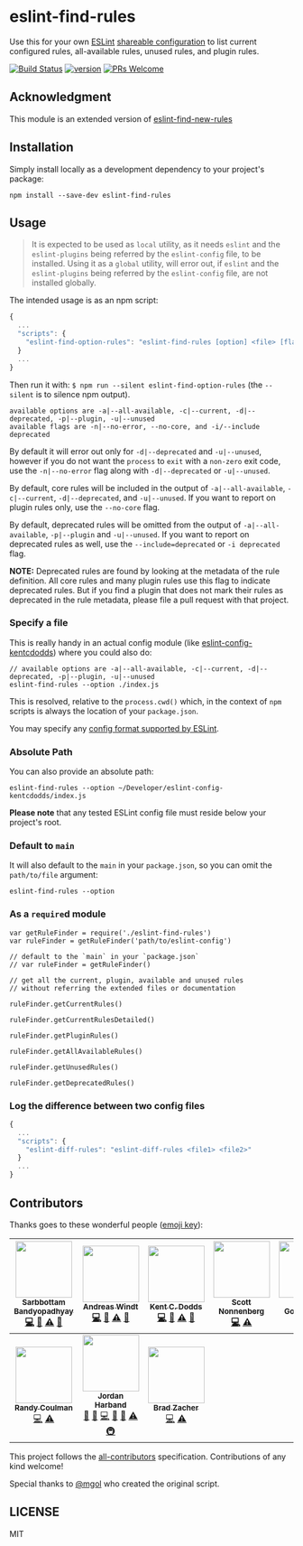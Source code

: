 # eslint-find-rules

Use this for your own [ESLint](http://eslint.org/) [shareable configuration](http://eslint.org/docs/developer-guide/shareable-configs)
to list current configured rules, all-available rules, unused rules, and plugin rules.

[![Build Status](https://api.travis-ci.org/Xotic750/eslint-find-rules.svg?branch=master)](https://travis-ci.org/xotic750/eslint-find-rules)
[![version](https://badge.fury.io/js/%40xotic750%2Feslint-find-rules.svg)](https://www.npmjs.com/package/@xotic750/eslint-find-rules)
[![PRs Welcome](https://img.shields.io/badge/PRs-welcome-brightgreen.svg)](http://makeapullrequest.com)

## Acknowledgment

This module is an extended version of [eslint-find-new-rules](https://github.com/kentcdodds/eslint-find-new-rules)

## Installation

Simply install locally as a development dependency to your project's package:

```
npm install --save-dev eslint-find-rules
```

## Usage

> It is expected to be used as `local` utility, as it needs `eslint` and the `eslint-plugins` being referred by the `eslint-config` file, to be installed.
> Using it as a `global` utility, will error out, if `eslint` and the `eslint-plugins` being referred by the `eslint-config` file, are not installed globally.

The intended usage is as an npm script:

```javascript
{
  ...
  "scripts": {
    "eslint-find-option-rules": "eslint-find-rules [option] <file> [flag]"
  }
  ...
}
```

Then run it with: `$ npm run --silent eslint-find-option-rules` (the `--silent` is to silence npm output).

```
available options are -a|--all-available, -c|--current, -d|--deprecated, -p|--plugin, -u|--unused
available flags are -n|--no-error, --no-core, and -i/--include deprecated
```

By default it will error out only for `-d|--deprecated` and `-u|--unused`,
however if you do not want the `process` to `exit` with a `non-zero` exit code, use the `-n|--no-error` flag along with `-d|--deprecated` or `-u|--unused`.

By default, core rules will be included in the output of `-a|--all-available`, `-c|--current`, `-d|--deprecated`, and `-u|--unused`. If you want to report on plugin rules only, use the `--no-core` flag.

By default, deprecated rules will be omitted from the output of `-a|--all-available`, `-p|--plugin` and `-u|--unused`. If you want to report on deprecated rules as well, use the `--include=deprecated` or `-i deprecated` flag.

**NOTE:** Deprecated rules are found by looking at the metadata of the rule definition. All core rules and many plugin rules use this flag to indicate deprecated rules. But if you find a plugin that does not mark their rules as deprecated in the rule metadata, please file a pull request with that project.

### Specify a file

This is really handy in an actual config module (like [eslint-config-kentcdodds](https://github.com/kentcdodds/eslint-config-kentcdodds)) where you could also do:

```
// available options are -a|--all-available, -c|--current, -d|--deprecated, -p|--plugin, -u|--unused
eslint-find-rules --option ./index.js
```

This is resolved, relative to the `process.cwd()` which, in the context of `npm` scripts is always the location of your `package.json`.

You may specify any [config format supported by ESLint](http://eslint.org/docs/user-guide/configuring).

### Absolute Path

You can also provide an absolute path:

```
eslint-find-rules --option ~/Developer/eslint-config-kentcdodds/index.js
```

**Please note** that any tested ESLint config file must reside below your project's root.

### Default to `main`

It will also default to the `main` in your `package.json`, so you can omit the `path/to/file` argument:

```
eslint-find-rules --option
```

### As a `require`d module

```
var getRuleFinder = require('./eslint-find-rules')
var ruleFinder = getRuleFinder('path/to/eslint-config')

// default to the `main` in your `package.json`
// var ruleFinder = getRuleFinder()

// get all the current, plugin, available and unused rules
// without referring the extended files or documentation

ruleFinder.getCurrentRules()

ruleFinder.getCurrentRulesDetailed()

ruleFinder.getPluginRules()

ruleFinder.getAllAvailableRules()

ruleFinder.getUnusedRules()

ruleFinder.getDeprecatedRules()
```

### Log the difference between two config files

```javascript
{
  ...
  "scripts": {
    "eslint-diff-rules": "eslint-diff-rules <file1> <file2>"
  }
  ...
}
```

## Contributors

Thanks goes to these wonderful people ([emoji key](https://github.com/kentcdodds/all-contributors#emoji-key)):

<!-- ALL-CONTRIBUTORS-LIST:START - Do not remove or modify this section -->
<!-- prettier-ignore -->
| [<img src="https://avatars1.githubusercontent.com/u/949380?v=3" width="100px;"/><br /><sub><b>Sarbbottam Bandyopadhyay</b></sub>](https://twitter.com/sarbbottam)<br />[💻](https://github.com/sarbbottam/eslint-find-rules/commits?author=sarbbottam "Code") [📖](https://github.com/sarbbottam/eslint-find-rules/commits?author=sarbbottam "Documentation") [⚠️](https://github.com/sarbbottam/eslint-find-rules/commits?author=sarbbottam "Tests") [👀](#review-sarbbottam "Reviewed Pull Requests") | [<img src="https://avatars1.githubusercontent.com/u/262436?v=3" width="100px;"/><br /><sub><b>Andreas Windt</b></sub>](https://twitter.com/ta2edchimp)<br />[💻](https://github.com/sarbbottam/eslint-find-rules/commits?author=ta2edchimp "Code") [📖](https://github.com/sarbbottam/eslint-find-rules/commits?author=ta2edchimp "Documentation") [⚠️](https://github.com/sarbbottam/eslint-find-rules/commits?author=ta2edchimp "Tests") [👀](#review-ta2edchimp "Reviewed Pull Requests") | [<img src="https://avatars3.githubusercontent.com/u/1500684?v=3" width="100px;"/><br /><sub><b>Kent C. Dodds</b></sub>](https://twitter.com/kentcdodds)<br />[💻](https://github.com/sarbbottam/eslint-find-rules/commits?author=kentcdodds "Code") [📖](https://github.com/sarbbottam/eslint-find-rules/commits?author=kentcdodds "Documentation") [⚠️](https://github.com/sarbbottam/eslint-find-rules/commits?author=kentcdodds "Tests") [👀](#review-kentcdodds "Reviewed Pull Requests") | [<img src="https://avatars1.githubusercontent.com/u/443005?v=3" width="100px;"/><br /><sub><b>Scott Nonnenberg</b></sub>](https://github.com/scottnonnenberg)<br />[💻](https://github.com/sarbbottam/eslint-find-rules/commits?author=scottnonnenberg "Code") [⚠️](https://github.com/sarbbottam/eslint-find-rules/commits?author=scottnonnenberg "Tests") | [<img src="https://avatars3.githubusercontent.com/u/1758366?v=3" width="100px;"/><br /><sub><b>Michał Gołębiowski</b></sub>](https://github.com/mgol)<br />[💻](https://github.com/sarbbottam/eslint-find-rules/commits?author=mgol "Code") | [<img src="https://avatars.githubusercontent.com/u/3869412?v=3" width="100px;"/><br /><sub><b>Jeroen Engels</b></sub>](https://github.com/jfmengels)<br />[📖](https://github.com/sarbbottam/eslint-find-rules/commits?author=jfmengels "Documentation") | [<img src="https://avatars2.githubusercontent.com/u/2449282?v=3" width="100px;"/><br /><sub><b>Dustin Specker</b></sub>](https://github.com/dustinspecker)<br />[💻](https://github.com/sarbbottam/eslint-find-rules/commits?author=dustinspecker "Code") |
| :---: | :---: | :---: | :---: | :---: | :---: | :---: |
| [<img src="https://avatars1.githubusercontent.com/u/1406203?v=3" width="100px;"/><br /><sub><b>Randy Coulman</b></sub>](https://github.com/randycoulman)<br />[💻](https://github.com/sarbbottam/eslint-find-rules/commits?author=randycoulman "Code") [⚠️](https://github.com/sarbbottam/eslint-find-rules/commits?author=randycoulman "Tests") | [<img src="https://avatars1.githubusercontent.com/u/45469?v=4" width="100px;"/><br /><sub><b>Jordan Harband</b></sub>](https://twitter.com/ljharb)<br />[📖](https://github.com/sarbbottam/eslint-find-rules/commits?author=ljharb "Documentation") [🐛](https://github.com/sarbbottam/eslint-find-rules/issues?q=author%3Aljharb "Bug reports") [💻](https://github.com/sarbbottam/eslint-find-rules/commits?author=ljharb "Code") [💬](#question-ljharb "Answering Questions") [👀](#review-ljharb "Reviewed Pull Requests") [⚠️](https://github.com/sarbbottam/eslint-find-rules/commits?author=ljharb "Tests") [🚇](#infra-ljharb "Infrastructure (Hosting, Build-Tools, etc)") | [<img src="https://avatars1.githubusercontent.com/u/7462525?v=4" width="100px;"/><br /><sub><b>Brad Zacher</b></sub>](https://zacher.com.au)<br />[💻](https://github.com/sarbbottam/eslint-find-rules/commits?author=bradzacher "Code") [⚠️](https://github.com/sarbbottam/eslint-find-rules/commits?author=bradzacher "Tests") |

<!-- ALL-CONTRIBUTORS-LIST:END -->

This project follows the [all-contributors](https://github.com/kentcdodds/all-contributors) specification.
Contributions of any kind welcome!

Special thanks to [@mgol](https://github.com/mgol) who created the original script.

## LICENSE

MIT
